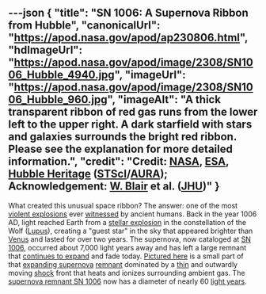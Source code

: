 ---json
{
  "title": "SN 1006: A Supernova Ribbon from Hubble",
  "canonicalUrl": "https://apod.nasa.gov/apod/ap230806.html",
  "hdImageUrl": "https://apod.nasa.gov/apod/image/2308/SN1006_Hubble_4940.jpg",
  "imageUrl": "https://apod.nasa.gov/apod/image/2308/SN1006_Hubble_960.jpg",
  "imageAlt": "A thick transparent ribbon of red gas runs from the lower left to the upper right. A dark starfield with stars and galaxies surrounds the bright red ribbon. Please see the explanation for more detailed information.",
  "credit": "**Credit:** [NASA](https://www.nasa.gov/), [ESA](https://www.esa.int/), [Hubble Heritage](https://hubblesite.org/images/hubble-heritage) ([STScI](https://www.stsci.edu/)/[AURA](https://www.aura-astronomy.org/)); Acknowledgement: [W. Blair](https://physics-astronomy.jhu.edu/directory/william-blair/) et al. ([JHU](https://physics-astronomy.jhu.edu/))"
}
---

What created this unusual space ribbon? The answer: one of the most [violent explosions](https://en.wikipedia.org/wiki/Supernova) ever [witnessed](https://www.sadanduseless.com/wp-content/uploads/2018/11/funny-suprised-cat2.jpg) by ancient humans. Back in the year 1006 AD, light reached Earth from a [stellar explosion](https://youtu.be/BukKR_41r9g) in the constellation of the Wolf ([Lupus](https://en.wikipedia.org/wiki/Lupus_(constellation))), creating a "guest star" in the sky that appeared brighter than [Venus](https://apod.nasa.gov/apod/ap230306.html) and lasted for over two years. The supernova, now cataloged at [SN 1006](https://en.wikipedia.org/wiki/SN_1006), occurred about 7,000 light years away and has left a large remnant that [continues to expand](https://en.wikipedia.org/wiki/SN_1006#/media/File:SN_1006_Remnant_Expansion_Comparison.jpeg) and fade today. [Pictured here](https://hubblesite.org/contents/media/images/2008/22/2351-Image.html) is a small part of that [expanding supernova](https://apod.nasa.gov/apod/ap140712.html) [remnant](https://hubblesite.org/contents/news-releases/2008/news-2008-22.html) dominated by a [thin](https://apod.nasa.gov/apod/ap030317.html) and outwardly moving [shock](https://apod.nasa.gov/apod/ap220522.html) front that heats and ionizes surrounding ambient gas. The [supernova remnant SN 1006](https://youtu.be/hAMIqzvpZDc) now has a diameter of nearly 60 [light years](https://spaceplace.nasa.gov/light-year/en/).
